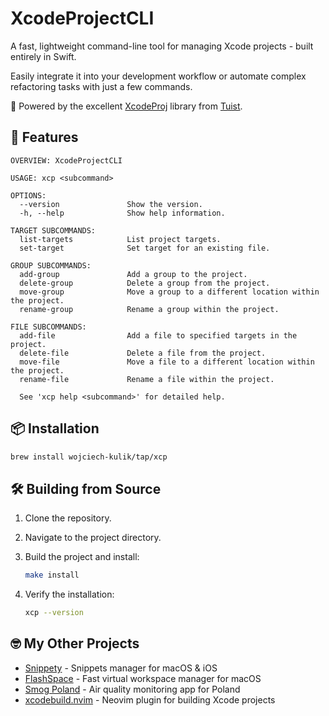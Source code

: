 # XcodeProjectCLI

A fast, lightweight command-line tool for managing Xcode projects - built entirely in Swift.

Easily integrate it into your development workflow or automate complex refactoring tasks with just a few commands.

💚 Powered by the excellent [XcodeProj](https://github.com/tuist/XcodeProj) library from [Tuist](https://github.com/tuist).

## 🚀 Features

```
OVERVIEW: XcodeProjectCLI

USAGE: xcp <subcommand>

OPTIONS:
  --version               Show the version.
  -h, --help              Show help information.

TARGET SUBCOMMANDS:
  list-targets            List project targets.
  set-target              Set target for an existing file.

GROUP SUBCOMMANDS:
  add-group               Add a group to the project.
  delete-group            Delete a group from the project.
  move-group              Move a group to a different location within the project.
  rename-group            Rename a group within the project.

FILE SUBCOMMANDS:
  add-file                Add a file to specified targets in the project.
  delete-file             Delete a file from the project.
  move-file               Move a file to a different location within the project.
  rename-file             Rename a file within the project.

  See 'xcp help <subcommand>' for detailed help.
```

## 📦 Installation

```bash
brew install wojciech-kulik/tap/xcp
```

## 🛠️ Building from Source

1. Clone the repository.
2. Navigate to the project directory.
3. Build the project and install:

   ```bash
   make install
   ```

4. Verify the installation:

   ```bash
   xcp --version
   ```

## 🤓 My Other Projects

- [Snippety](https://snippety.app) - Snippets manager for macOS & iOS
- [FlashSpace](https://github.com/wojciech-kulik/FlashSpace) - Fast virtual workspace manager for macOS
- [Smog Poland](https://smog-polska.pl) - Air quality monitoring app for Poland
- [xcodebuild.nvim](https://github.com/wojciech-kulik/xcodebuild.nvim) - Neovim plugin for building Xcode projects

[xcodebuild.nvim]: https://github.com/wojciech-kulik/xcodebuild.nvim
